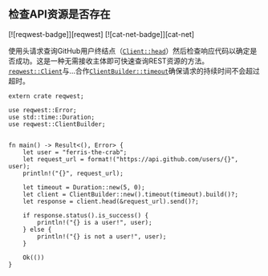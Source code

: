 ## 检查API资源是否存在

[![reqwest-badge]][reqwest] [![cat-net-badge]][cat-net]

使用头请求查询GitHub用户终结点（[`Client::head`]）然后检查响应代码以确定是否成功。这是一种无需接收主体即可快速查询REST资源的方法。[`reqwest::Client`]与…合作[`ClientBuilder::timeout`]确保请求的持续时间不会超过超时。

```rust,no_run
extern crate reqwest;

use reqwest::Error;
use std::time::Duration;
use reqwest::ClientBuilder;


fn main() -> Result<(), Error> {
    let user = "ferris-the-crab";
    let request_url = format!("https://api.github.com/users/{}", user);
    println!("{}", request_url);

    let timeout = Duration::new(5, 0);
    let client = ClientBuilder::new().timeout(timeout).build()?;
    let response = client.head(&request_url).send()?;

    if response.status().is_success() {
        println!("{} is a user!", user);
    } else {
        println!("{} is not a user!", user);
    }

    Ok(())
}
```

[`client::head`]: https://docs.rs/reqwest/*/reqwest/struct.Client.html#method.head

[`clientbuilder::timeout`]: https://docs.rs/reqwest/*/reqwest/struct.ClientBuilder.html#method.timeout

[`reqwest::client`]: https://docs.rs/reqwest/*/reqwest/struct.Client.html
